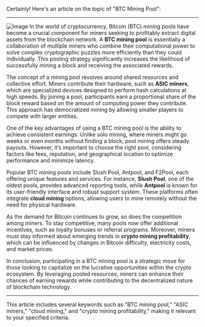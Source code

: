 Certainly! Here's an article on the topic of "BTC Mining Pool":

---


![Image](https://github.com/user-attachments/assets/31692037-0104-4703-abd1-696b6a7dd41b)
In the world of cryptocurrency, Bitcoin (BTC) mining pools have become a crucial component for miners seeking to profitably extract digital assets from the blockchain network. A **BTC mining pool** is essentially a collaboration of multiple miners who combine their computational power to solve complex cryptographic puzzles more efficiently than they could individually. This pooling strategy significantly increases the likelihood of successfully mining a block and receiving the associated rewards.

The concept of a mining pool revolves around shared resources and collective effort. Miners contribute their hardware, such as **ASIC miners**, which are specialized devices designed to perform hash calculations at high speeds. By joining a pool, participants earn a proportional share of the block reward based on the amount of computing power they contribute. This approach has democratized mining by allowing smaller players to compete with larger entities.

One of the key advantages of using a BTC mining pool is the ability to achieve consistent earnings. Unlike solo mining, where miners might go weeks or even months without finding a block, pool mining offers steady payouts. However, it’s important to choose the right pool, considering factors like fees, reputation, and geographical location to optimize performance and minimize latency.

Popular BTC mining pools include Slush Pool, Antpool, and F2Pool, each offering unique features and services. For instance, **Slush Pool**, one of the oldest pools, provides advanced reporting tools, while **Antpool** is known for its user-friendly interface and robust support system. These platforms often integrate **cloud mining** options, allowing users to mine remotely without the need for physical hardware.

As the demand for Bitcoin continues to grow, so does the competition among miners. To stay competitive, many pools now offer additional incentives, such as loyalty bonuses or referral programs. Moreover, miners must stay informed about emerging trends in **crypto mining profitability**, which can be influenced by changes in Bitcoin difficulty, electricity costs, and market prices.

In conclusion, participating in a BTC mining pool is a strategic move for those looking to capitalize on the lucrative opportunities within the crypto ecosystem. By leveraging pooled resources, miners can enhance their chances of earning rewards while contributing to the decentralized nature of blockchain technology.

--- 

This article includes several keywords such as "BTC mining pool," "ASIC miners," "cloud mining," and "crypto mining profitability," making it relevant to your specified criteria.